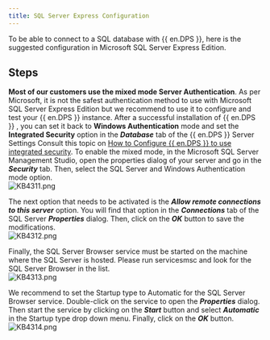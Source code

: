 ```yaml
---
title: SQL Server Express Configuration
---
```

To be able to connect to a SQL database with {{ en.DPS }}, here is the suggested configuration in Microsoft SQL Server Express Edition.

## Steps

**Most of our customers use the mixed mode Server Authentication**. As per Microsoft, it is not the safest authentication method to use with Microsoft SQL Server Express Edition but we recommend to use it to configure and test your {{ en.DPS }} instance. After a successful installation of {{ en.DPS }} , you can set it back to **Windows Authentication** mode and set the **Integrated Security** option in the ***Database*** tab of the {{ en.DPS }} Server Settings Consult this topic on [How to Configure {{ en.DPS }} to use integrated security](/kb/devolutions-server/how-to-articles/configure-server-use-integrated-security/). To enable the mixed mode, in the Microsoft SQL Server Management Studio, open the properties dialog of your server and go in the ***Security*** tab. Then, select the SQL Server and Windows Authentication mode option.  
![KB4311.png](/img/en/kb/KB4311.png)  

The next option that needs to be activated is the ***Allow remote connections to this server*** option. You will find that option in the ***Connections*** tab of the SQL Server ***Properties*** dialog. Then, click on the ***OK*** button to save the modifications.  
![KB4312.png](/img/en/kb/KB4312.png)  

Finally, the SQL Server Browser service must be started on the machine where the SQL Server is hosted. Please run servicesmsc and look for the SQL Server Browser in the list.  
![KB4313.png](/img/en/kb/KB4313.png)  

We recommend to set the Startup type to Automatic for the SQL Server Browser service. Double-click on the service to open the ***Properties*** dialog. Then start the service by clicking on the ***Start*** button and select ***Automatic*** in the Startup type drop down menu. Finally, click on the ***OK*** button.  
![KB4314.png](/img/en/kb/KB4314.png)
